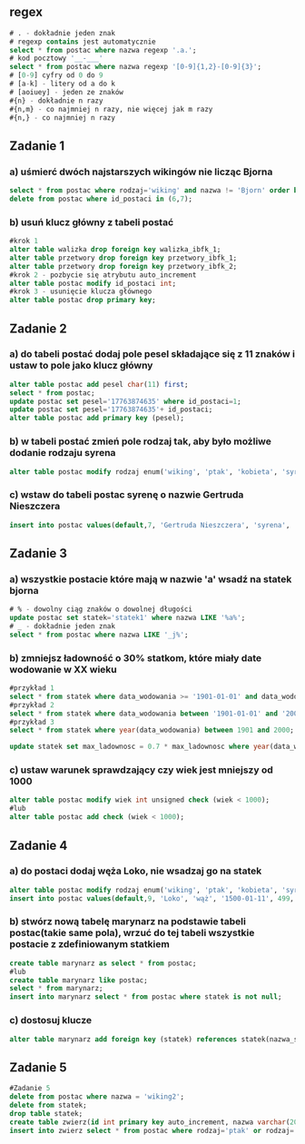 ## regex
```sql
# . - dokładnie jeden znak
# regexp contains jest automatycznie
select * from postac where nazwa regexp '.a.';
# kod pocztowy '__-___'
select * from postac where nazwa regexp '[0-9]{1,2}-[0-9]{3}';
# [0-9] cyfry od 0 do 9
# [a-k] - litery od a do k
# [aoiuey] - jeden ze znaków
#{n} - dokładnie n razy
#{n,m} - co najmniej n razy, nie więcej jak m razy
#{n,} - co najmniej n razy
```
## Zadanie 1
### a) uśmierć dwóch najstarszych wikingów nie licząc Bjorna
```sql
select * from postac where rodzaj='wiking' and nazwa != 'Bjorn' order by wiek desc;
delete from postac where id_postaci in (6,7);
```
### b) usuń klucz główny z tabeli postać
```sql
#krok 1
alter table walizka drop foreign key walizka_ibfk_1;
alter table przetwory drop foreign key przetwory_ibfk_1;
alter table przetwory drop foreign key przetwory_ibfk_2;
#krok 2 - pozbycie się atrybutu auto_increment
alter table postac modify id_postaci int;
#krok 3 - usunięcie klucza głównego
alter table postac drop primary key;
```
## Zadanie 2
### a) do tabeli postać dodaj pole pesel składające się z 11 znaków i ustaw to pole jako klucz główny
```sql
alter table postac add pesel char(11) first;
select * from postac;
update postac set pesel='17763874635' where id_postaci=1;
update postac set pesel='17763874635'+ id_postaci;
alter table postac add primary key (pesel);
```
### b) w tabeli postać zmień pole rodzaj tak, aby było możliwe dodanie rodzaju syrena
```sql
alter table postac modify rodzaj enum('wiking', 'ptak', 'kobieta', 'syrena');
```
### c) wstaw do tabeli postac syrenę o nazwie Gertruda Nieszczera
```sql
insert into postac values(default,7, 'Gertruda Nieszczera', 'syrena', '1000-04-15', 1000, null, null);
```
## Zadanie 3
### a) wszystkie postacie które mają w nazwie 'a' wsadź na statek bjorna
```sql
# % - dowolny ciąg znaków o dowolnej długości
update postac set statek='statek1' where nazwa LIKE '%a%';
# _ - dokładnie jeden znak
select * from postac where nazwa LIKE '_j%';
```
### b) zmniejsz ładowność o 30% statkom, które miały date  wodowanie w XX wieku
```sql
#przykład 1
select * from statek where data_wodowania >= '1901-01-01' and data_wodowania <= '2000-12-31';
#przykład 2
select * from statek where data_wodowania between '1901-01-01' and '2000-12-31';
#przykład 3
select * from statek where year(data_wodowania) between 1901 and 2000;

update statek set max_ladownosc = 0.7 * max_ladownosc where year(data_wodowania) between 1901 and 2000;
```
### c) ustaw warunek sprawdzający czy wiek jest mniejszy od 1000
```sql
alter table postac modify wiek int unsigned check (wiek < 1000);
#lub
alter table postac add check (wiek < 1000);
```
## Zadanie 4
### a) do postaci dodaj węża Loko, nie wsadzaj go na statek
```sql
alter table postac modify rodzaj enum('wiking', 'ptak', 'kobieta', 'syrena', 'wąż');
insert into postac values(default,9, 'Loko', 'wąż', '1500-01-11', 499, null, null);
```
### b) stwórz nową tabelę marynarz na podstawie tabeli postac(takie same pola), wrzuć do tej tabeli wszystkie postacie z zdefiniowanym statkiem
```sql
create table marynarz as select * from postac;
#lub
create table marynarz like postac;
select * from marynarz;
insert into marynarz select * from postac where statek is not null;
```
### c) dostosuj klucze
```sql
alter table marynarz add foreign key (statek) references statek(nazwa_statku);
```
## Zadanie 5
```sql
#Zadanie 5
delete from postac where nazwa = 'wiking2';
delete from statek;
drop table statek;
create table zwierz(id int primary key auto_increment, nazwa varchar(200), wiek int unsigned);
insert into zwierz select * from postac where rodzaj='ptak' or rodzaj='wąż';
```
